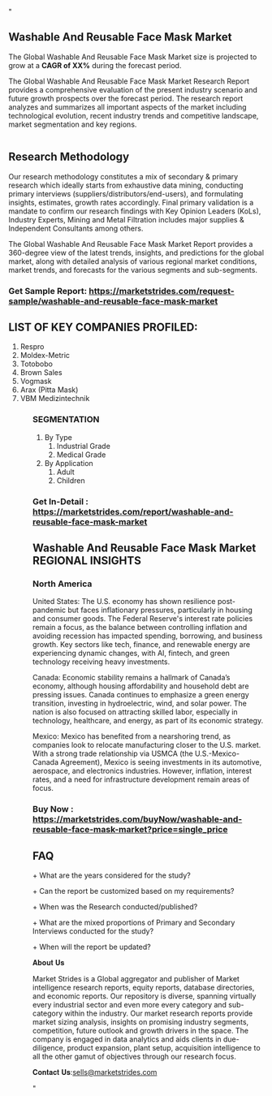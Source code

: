"<h2>Washable And Reusable Face Mask Market</h2>
<p>The Global Washable And Reusable Face Mask Market size is projected to grow at a <strong>CAGR of XX%</strong> during the forecast period.</p>
<p>The Global Washable And Reusable Face Mask Market Research Report provides a comprehensive evaluation of the present industry scenario and future growth prospects over the forecast period. The research report analyzes and summarizes all important aspects of the market including technological evolution, recent industry trends and competitive landscape, market segmentation and key regions.</p>
<p><img style=""width: 100%;"" src=""https://marketstrides.com//uploads/images/marketstrides-051.png"" alt=""Washable And Reusable Face Mask Market Report Analysis"" /></p>
<h2>Research Methodology</h2>
<p>Our research methodology constitutes a mix of secondary &amp; primary research which ideally starts from exhaustive data mining, conducting primary interviews (suppliers/distributors/end-users), and formulating insights, estimates, growth rates accordingly. Final primary validation is a mandate to confirm our research findings with Key Opinion Leaders (KoLs), Industry Experts, Mining and Metal Filtration includes major supplies &amp; Independent Consultants among others.</p>
<p>The Global Washable And Reusable Face Mask Market Report provides a 360-degree view of the latest trends, insights, and predictions for the global market, along with detailed analysis of various regional market conditions, market trends, and forecasts for the various segments and sub-segments.</p>
<h3><strong>Get Sample Report: <a href=
https://marketstrides.com/request-sample/washable-and-reusable-face-mask-market>https://marketstrides.com/request-sample/washable-and-reusable-face-mask-market</a></strong></h3>
<h2>LIST OF KEY COMPANIES PROFILED:</h2>
<p><ol><li>
Respro</li><li>Moldex-Metric</li><li>Totobobo</li><li>Brown Sales</li><li>Vogmask</li><li>Arax (Pitta Mask)</li><li>VBM Medizintechnik


</li><ol></p>
<h3>SEGMENTATION</h3>
<p><ol><li>By Type<ol><li>Industrial Grade</li><li>Medical Grade</li></ol></li><li>By Application<ol><li>Adult</li><li>Children</li></ol></li></ol></p>
<h3><strong>Get In-Detail : <a href=https://marketstrides.com/report/washable-and-reusable-face-mask-market>https://marketstrides.com/report/washable-and-reusable-face-mask-market</a></strong></h3>
<h2>Washable And Reusable Face Mask Market REGIONAL INSIGHTS</h2>
<h3>North America</h3>
<p>United States: The U.S. economy has shown resilience post-pandemic but faces inflationary pressures, particularly in housing and consumer goods. The Federal Reserve's interest rate policies remain a focus, as the balance between controlling inflation and avoiding recession has impacted spending, borrowing, and business growth. Key sectors like tech, finance, and renewable energy are experiencing dynamic changes, with AI, fintech, and green technology receiving heavy investments.</p>
<p>Canada: Economic stability remains a hallmark of Canada’s economy, although housing affordability and household debt are pressing issues. Canada continues to emphasize a green energy transition, investing in hydroelectric, wind, and solar power. The nation is also focused on attracting skilled labor, especially in technology, healthcare, and energy, as part of its economic strategy.</p>
<p>Mexico: Mexico has benefited from a nearshoring trend, as companies look to relocate manufacturing closer to the U.S. market. With a strong trade relationship via USMCA (the U.S.-Mexico-Canada Agreement), Mexico is seeing investments in its automotive, aerospace, and electronics industries. However, inflation, interest rates, and a need for infrastructure development remain areas of focus.</p>
<h3><strong>Buy Now : <a href=https://marketstrides.com/buyNow/washable-and-reusable-face-mask-market?price=single_price>https://marketstrides.com/buyNow/washable-and-reusable-face-mask-market?price=single_price</a></strong></h3>
<h2>FAQ</h2>
<p>+ What are the years considered for the study?</p>
<p>+ Can the report be customized based on my requirements?</p>
<p>+ When was the Research conducted/published?</p>
<p>+ What are the mixed proportions of Primary and Secondary Interviews conducted for the study?</p>
<p>+ When will the report be updated?</p>
<p>𝐀𝐛𝐨𝐮𝐭 𝐔𝐬</p>
<p>Market Strides is a Global aggregator and publisher of Market intelligence research reports, equity reports, database directories, and economic reports. Our repository is diverse, spanning virtually every industrial sector and even more every category and sub-category within the industry. Our market research reports provide market sizing analysis, insights on promising industry segments, competition, future outlook and growth drivers in the space. The company is engaged in data analytics and aids clients in due-diligence, product expansion, plant setup, acquisition intelligence to all the other gamut of objectives through our research focus.</p>
<p>𝐂𝐨𝐧𝐭𝐚𝐜𝐭 𝐔𝐬:<a href=mailto:sells@marketstrides.com>sells@marketstrides.com</a></p>"
